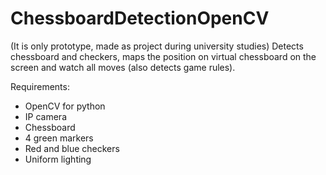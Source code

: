 # ChessboardDetectionOpenCV

(It is only prototype, made as project during university studies)
Detects chessboard and checkers, maps the position on virtual chessboard on the screen and watch all moves (also detects game rules).

Requirements:
- OpenCV for python
- IP camera
- Chessboard
- 4 green markers
- Red and blue checkers
- Uniform lighting
